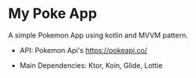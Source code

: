 # My Poke App
A simple Pokemon App using kotlin and MVVM pattern.

- API:
    Pokemon Api's https://pokeapi.co/

- Main Dependencies:
    Ktor,
    Koin,
    Glide,
    Lottie
